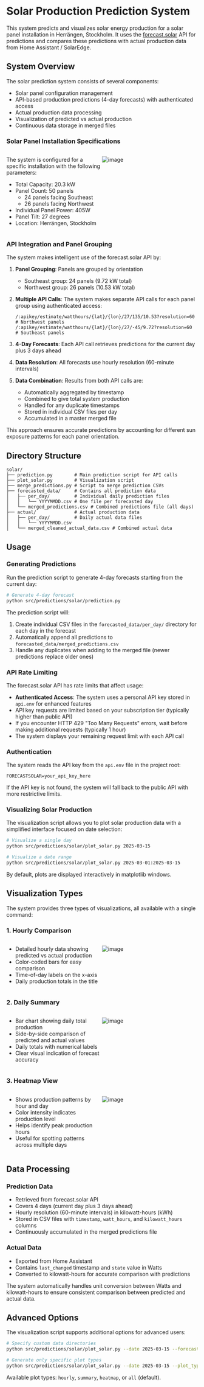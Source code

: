 # Solar Production Prediction System

This system predicts and visualizes solar energy production for a solar panel installation in Herrängen, Stockholm. It uses the [forecast.solar](https://forecast.solar/) API for predictions and compares these predictions with actual production data from Home Assistant / SolarEdge.

## System Overview

The solar prediction system consists of several components:
- Solar panel configuration management
- API-based production predictions (4-day forecasts) with authenticated access
- Actual production data processing
- Visualization of predicted vs actual production
- Continuous data storage in merged files

### Solar Panel Installation Specifications

<div style="display: flex; align-items: top;">
<div style="flex: 1;">

The system is configured for a specific installation with the following parameters:
- Total Capacity: 20.3 kW
- Panel Count: 50 panels
  - 24 panels facing Southeast
  - 26 panels facing Northwest
- Individual Panel Power: 405W
- Panel Tilt: 27 degrees
- Location: Herrängen, Stockholm

</div>
<div style="flex: 1;">

![image](https://github.com/user-attachments/assets/f11e901e-36b5-4208-8c99-0420377e566f)

</div>
</div>

### API Integration and Panel Grouping

The system makes intelligent use of the forecast.solar API by:
1. **Panel Grouping**: Panels are grouped by orientation
   - Southeast group: 24 panels (9.72 kW total)
   - Northwest group: 26 panels (10.53 kW total)

2. **Multiple API Calls**: The system makes separate API calls for each panel group using authenticated access:
   ```
   /:apikey/estimate/watthours/{lat}/{lon}/27/135/10.53?resolution=60   # Northwest panels
   /:apikey/estimate/watthours/{lat}/{lon}/27/-45/9.72?resolution=60    # Southeast panels
   ```

3. **4-Day Forecasts**: Each API call retrieves predictions for the current day plus 3 days ahead

4. **Data Resolution**: All forecasts use hourly resolution (60-minute intervals)

5. **Data Combination**: Results from both API calls are:
   - Automatically aggregated by timestamp
   - Combined to give total system production
   - Handled for any duplicate timestamps
   - Stored in individual CSV files per day
   - Accumulated in a master merged file

This approach ensures accurate predictions by accounting for different sun exposure patterns for each panel orientation.

## Directory Structure

```
solar/
├── prediction.py        # Main prediction script for API calls
├── plot_solar.py        # Visualization script
├── merge_predictions.py # Script to merge prediction CSVs
├── forecasted_data/     # Contains all prediction data
│   ├── per_day/         # Individual daily prediction files
│   │   └── YYYYMMDD.csv # One file per forecasted day
│   └── merged_predictions.csv # Combined predictions file (all days)
├── actual/              # Actual production data
│   ├── per_day/         # Daily actual data files
│   │   └── YYYYMMDD.csv
│   └── merged_cleaned_actual_data.csv # Combined actual data

```

## Usage

### Generating Predictions

Run the prediction script to generate 4-day forecasts starting from the current day:

```bash
# Generate 4-day forecast
python src/predictions/solar/prediction.py
```

The prediction script will:
1. Create individual CSV files in the `forecasted_data/per_day/` directory for each day in the forecast
2. Automatically append all predictions to `forecasted_data/merged_predictions.csv`
3. Handle any duplicates when adding to the merged file (newer predictions replace older ones)

### API Rate Limiting

The forecast.solar API has rate limits that affect usage:

- **Authenticated Access**: The system uses a personal API key stored in `api.env` for enhanced features
- API key requests are limited based on your subscription tier (typically higher than public API)
- If you encounter HTTP 429 "Too Many Requests" errors, wait before making additional requests (typically 1 hour)
- The system displays your remaining request limit with each API call

### Authentication

The system reads the API key from the `api.env` file in the project root:

```
FORECASTSOLAR=your_api_key_here
```

If the API key is not found, the system will fall back to the public API with more restrictive limits.

### Visualizing Solar Production

The visualization script allows you to plot solar production data with a simplified interface focused on date selection:

```bash
# Visualize a single day
python src/predictions/solar/plot_solar.py 2025-03-15

# Visualize a date range
python src/predictions/solar/plot_solar.py 2025-03-01:2025-03-15
```

By default, plots are displayed interactively in matplotlib windows.

## Visualization Types

The system provides three types of visualizations, all available with a single command:

### 1. Hourly Comparison

<div style="display: flex; align-items: top;">
<div style="flex: 1;">

- Detailed hourly data showing predicted vs actual production
- Color-coded bars for easy comparison
- Time-of-day labels on the x-axis
- Daily production totals in the title

</div>
<div style="flex: 1;">

![image](https://github.com/user-attachments/assets/e3ab5187-f793-40cf-a403-ba027b9fccbe)

</div>
</div>

### 2. Daily Summary

<div style="display: flex; align-items: top;">
<div style="flex: 1;">

- Bar chart showing daily total production
- Side-by-side comparison of predicted and actual values
- Daily totals with numerical labels
- Clear visual indication of forecast accuracy

</div>
<div style="flex: 1;">

![image](https://github.com/user-attachments/assets/70c8b1d2-c809-4f12-84d3-ffe75cd2fce1)

</div>
</div>

### 3. Heatmap View

<div style="display: flex; align-items: top;">
<div style="flex: 1;">

- Shows production patterns by hour and day
- Color intensity indicates production level
- Helps identify peak production hours
- Useful for spotting patterns across multiple days

</div>
<div style="flex: 1;">

![image](https://github.com/user-attachments/assets/bb2d06c1-5b53-404c-9d8f-22461dce74c9)

</div>
</div>

## Data Processing

### Prediction Data
- Retrieved from forecast.solar API
- Covers 4 days (current day plus 3 days ahead)
- Hourly resolution (60-minute intervals) in kilowatt-hours (kWh)
- Stored in CSV files with `timestamp`, `watt_hours`, and `kilowatt_hours` columns
- Continuously accumulated in the merged predictions file

### Actual Data
- Exported from Home Assistant
- Contains `last_changed` timestamp and `state` value in Watts
- Converted to kilowatt-hours for accurate comparison with predictions

The system automatically handles unit conversion between Watts and kilowatt-hours to ensure consistent comparison between predicted and actual data.

## Advanced Options

The visualization script supports additional options for advanced users:

```bash
# Specify custom data directories
python src/predictions/solar/plot_solar.py --date 2025-03-15 --forecast_dir /path/to/forecast --actual_dir /path/to/actual

# Generate only specific plot types
python src/predictions/solar/plot_solar.py --date 2025-03-15 --plot_type hourly
```

Available plot types: `hourly`, `summary`, `heatmap`, or `all` (default).
